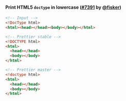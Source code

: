 #### Print HTML5 `doctype` in lowercase ([#7391](https://github.com/prettier/prettier/pull/7391) by [@fisker](https://github.com/fisker))

<!-- prettier-ignore -->
```html
<!-- Input -->
<!DocType html>
<html><head></head><body></body></html>

<!-- Prettier stable -->
<!DOCTYPE html>
<html>
  <head></head>
  <body></body>
</html>

<!-- Prettier master -->
<!doctype html>
<html>
  <head></head>
  <body></body>
</html>
```

